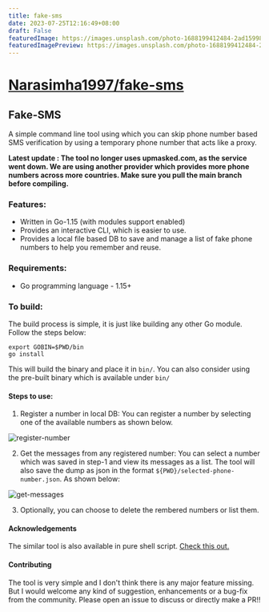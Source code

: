 ```yaml
---
title: fake-sms
date: 2023-07-25T12:16:49+08:00
draft: False
featuredImage: https://images.unsplash.com/photo-1688199412484-2ad159985916?ixid=M3w0NjAwMjJ8MHwxfHJhbmRvbXx8fHx8fHx8fDE2OTAyNTg1MDF8&ixlib=rb-4.0.3
featuredImagePreview: https://images.unsplash.com/photo-1688199412484-2ad159985916?ixid=M3w0NjAwMjJ8MHwxfHJhbmRvbXx8fHx8fHx8fDE2OTAyNTg1MDF8&ixlib=rb-4.0.3
---
```


# [Narasimha1997/fake-sms](https://github.com/Narasimha1997/fake-sms)

## Fake-SMS
A simple command line tool using which you can skip phone number based SMS verification by using a temporary phone number that acts like a proxy.

**Latest update : The tool no longer uses upmasked.com, as the service went down. We are using another provider which provides more phone numbers across more countries. Make sure you pull the main branch before compiling.**

### Features:
* Written in Go-1.15 (with modules support enabled)
* Provides an interactive CLI, which is easier to use.
* Provides a local file based DB to save and manage a list of fake phone numbers to help you remember and reuse.

### Requirements:
* Go programming language - 1.15+

### To build:
The build process is simple, it is just like building any other Go module. Follow the steps below:
```
export GOBIN=$PWD/bin
go install
```
This will build the binary and place it in `bin/`.
You can also consider using the pre-built binary which is available under `bin/`

#### Steps to use:
1. Register a number in local DB:
You can register a number by selecting one of the available numbers as shown below.

![register-number](./gifs/add.gif)

2. Get the messages from any registered number:
You can select a number which was saved in step-1 and view its messages as a list. The tool will also save the dump as json in the format `${PWD}/selected-phone-number.json`. As shown below:

![get-messages](./gifs/messages.gif)

3. Optionally, you can choose to delete the rembered numbers or list them.

#### Acknowledgements
The similar tool is also available in pure shell script. [Check this out.](https://github.com/sdushantha/tmpsms)

#### Contributing
The tool is very simple and I don't think there is any major feature missing. But I would welcome any kind of suggestion, enhancements or a bug-fix from the community. Please open an issue to discuss or directly make a PR!!
